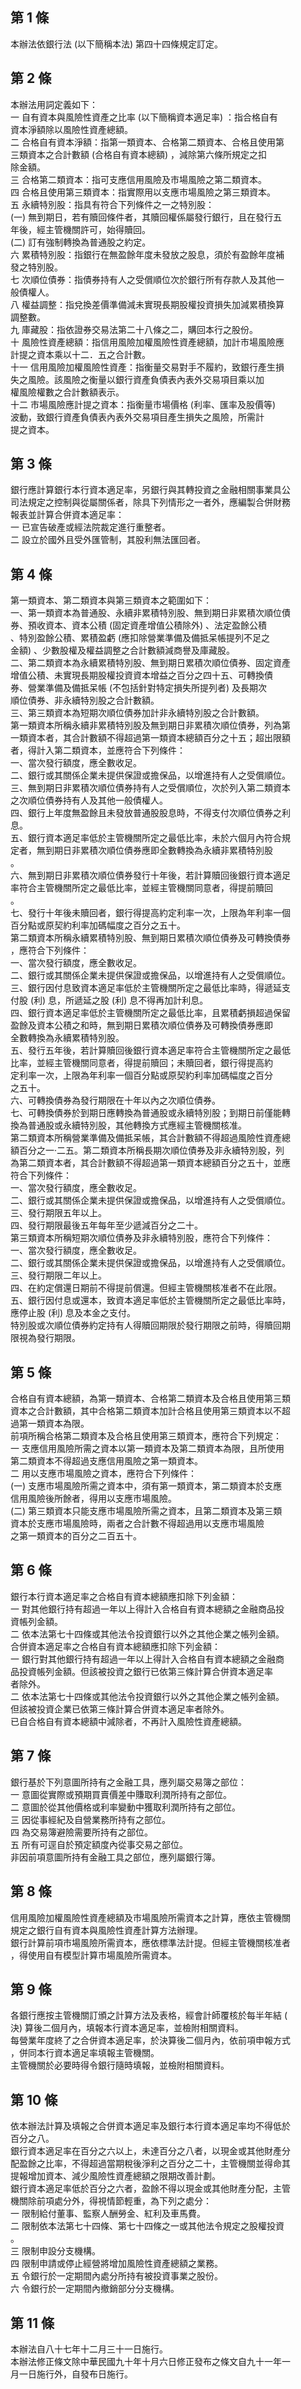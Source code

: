 第 1 條
-------
本辦法依銀行法 (以下簡稱本法) 第四十四條規定訂定。

第 2 條
-------
本辦法用詞定義如下：  
一  自有資本與風險性資產之比率 (以下簡稱資本適足率) ：指合格自有  
    資本淨額除以風險性資產總額。  
二  合格自有資本淨額：指第一類資本、合格第二類資本、合格且使用第  
    三類資本之合計數額 (合格自有資本總額) ，減除第六條所規定之扣  
    除金額。  
三  合格第二類資本：指可支應信用風險及市場風險之第二類資本。  
四  合格且使用第三類資本：指實際用以支應市場風險之第三類資本。  
五  永續特別股：指具有符合下列條件之一之特別股：  
 (一) 無到期日，若有贖回條件者，其贖回權係屬發行銀行，且在發行五  
      年後，經主管機關許可，始得贖回。  
 (二) 訂有強制轉換為普通股之約定。  
六  累積特別股：指銀行在無盈餘年度未發放之股息，須於有盈餘年度補  
    發之特別股。  
七  次順位債券：指債券持有人之受償順位次於銀行所有存款人及其他一  
    般債權人。  
八  權益調整：指兌換差價準備減未實現長期股權投資損失加減累積換算  
    調整數。  
九  庫藏股：指依證券交易法第二十八條之二，購回本行之股份。  
十  風險性資產總額：指信用風險加權風險性資產總額，加計市場風險應  
    計提之資本乘以十二．五之合計數。  
十一  信用風險加權風險性資產：指衡量交易對手不履約，致銀行產生損  
      失之風險。該風險之衡量以銀行資產負債表內表外交易項目乘以加  
      權風險權數之合計數額表示。  
十二  市場風險應計提之資本：指衡量市場價格 (利率、匯率及股價等)  
      波動，致銀行資產負債表內表外交易項目產生損失之風險，所需計  
      提之資本。

第 3 條
-------
銀行應計算銀行本行資本適足率，另銀行與其轉投資之金融相關事業具公  
司法規定之控制與從屬關係者，除具下列情形之一者外，應編製合併財務  
報表並計算合併資本適足率：  
一  已宣告破產或經法院裁定進行重整者。  
二  設立於國外且受外匯管制，其股利無法匯回者。

第 4 條
-------
第一類資本、第二類資本與第三類資本之範圍如下：  
一、第一類資本為普通股、永續非累積特別股、無到期日非累積次順位債  
    券、預收資本、資本公積 (固定資產增值公積除外) 、法定盈餘公積  
    、特別盈餘公積、累積盈虧 (應扣除營業準備及備抵呆帳提列不足之  
    金額) 、少數股權及權益調整之合計數額減商譽及庫藏股。  
二、第二類資本為永續累積特別股、無到期日累積次順位債券、固定資產  
    增值公積、未實現長期股權投資資本增益之百分之四十五、可轉換債  
    券、營業準備及備抵呆帳 (不包括針對特定損失所提列者) 及長期次  
    順位債券、非永續特別股之合計數額。  
三、第三類資本為短期次順位債券加計非永續特別股之合計數額。  
第一類資本所稱永續非累積特別股及無到期日非累積次順位債券，列為第  
一類資本者，其合計數額不得超過第一類資本總額百分之十五；超出限額  
者，得計入第二類資本，並應符合下列條件：  
一、當次發行額度，應全數收足。  
二、銀行或其關係企業未提供保證或擔保品，以增進持有人之受償順位。  
三、無到期日非累積次順位債券持有人之受償順位，次於列入第二類資本  
    之次順位債券持有人及其他一般債權人。  
四、銀行上年度無盈餘且未發放普通股股息時，不得支付次順位債券之利  
    息。  
五、銀行資本適足率低於主管機關所定之最低比率，未於六個月內符合規  
    定者，無到期日非累積次順位債券應即全數轉換為永續非累積特別股  
    。  
六、無到期日非累積次順位債券發行十年後，若計算贖回後銀行資本適足  
    率符合主管機關所定之最低比率，並經主管機關同意者，得提前贖回  
    。  
七、發行十年後未贖回者，銀行得提高約定利率一次，上限為年利率一個  
    百分點或原契約利率加碼幅度之百分之五十。  
第二類資本所稱永續累積特別股、無到期日累積次順位債券及可轉換債券  
，應符合下列條件：  
一、當次發行額度，應全數收足。  
二、銀行或其關係企業未提供保證或擔保品，以增進持有人之受償順位。  
三、銀行因付息致資本適足率低於主管機關所定之最低比率時，得遞延支  
    付股 (利) 息，所遞延之股 (利) 息不得再加計利息。  
四、銀行資本適足率低於主管機關所定之最低比率，且累積虧損超過保留  
    盈餘及資本公積之和時，無到期日累積次順位債券及可轉換債券應即  
    全數轉換為永續累積特別股。  
五、發行五年後，若計算贖回後銀行資本適足率符合主管機關所定之最低  
    比率，並經主管機關同意者，得提前贖回；未贖回者，銀行得提高約  
    定利率一次，上限為年利率一個百分點或原契約利率加碼幅度之百分  
    之五十。  
六、可轉換債券為發行期限在十年以內之次順位債券。  
七、可轉換債券於到期日應轉換為普通股或永續特別股；到期日前僅能轉  
    換為普通股或永續特別股，其他轉換方式應經主管機關核准。  
第二類資本所稱營業準備及備抵呆帳，其合計數額不得超過風險性資產總  
額百分之一‧二五。第二類資本所稱長期次順位債券及非永續特別股，列  
為第二類資本者，其合計數額不得超過第一類資本總額百分之五十，並應  
符合下列條件：  
一、當次發行額度，應全數收足。  
二、銀行或其關係企業未提供保證或擔保品，以增進持有人之受償順位。  
三、發行期限五年以上。  
四、發行期限最後五年每年至少遞減百分之二十。  
第三類資本所稱短期次順位債券及非永續特別股，應符合下列條件：  
一、當次發行額度，應全數收足。  
二、銀行或其關係企業未提供保證或擔保品，以增進持有人之受償順位。  
三、發行期限二年以上。  
四、在約定償還日期前不得提前償還。但經主管機關核准者不在此限。  
五、銀行因付息或還本，致資本適足率低於主管機關所定之最低比率時，  
    應停止股 (利) 息及本金之支付。  
特別股或次順位債券約定持有人得贖回期限於發行期限之前時，得贖回期  
限視為發行期限。

第 5 條
-------
合格自有資本總額，為第一類資本、合格第二類資本及合格且使用第三類  
資本之合計數額，其中合格第二類資本加計合格且使用第三類資本以不超  
過第一類資本為限。  
前項所稱合格第二類資本及合格且使用第三類資本，應符合下列規定：  
一  支應信用風險所需之資本以第一類資本及第二類資本為限，且所使用  
    第二類資本不得超過支應信用風險之第一類資本。  
二  用以支應市場風險之資本，應符合下列條件：  
 (一) 支應市場風險所需之資本中，須有第一類資本，第二類資本於支應  
      信用風險後所餘者，得用以支應市場風險。  
 (二) 第三類資本只能支應市場風險所需之資本，且第二類資本及第三類  
      資本於支應市場風險時，兩者之合計數不得超過用以支應市場風險  
      之第一類資本的百分之二百五十。

第 6 條
-------
銀行本行資本適足率之合格自有資本總額應扣除下列金額：  
一  對其他銀行持有超過一年以上得計入合格自有資本總額之金融商品投  
    資帳列金額。  
二  依本法第七十四條或其他法令投資銀行以外之其他企業之帳列金額。  
合併資本適足率之合格自有資本總額應扣除下列金額：  
一  銀行對其他銀行持有超過一年以上得計入合格自有資本總額之金融商  
    品投資帳列金額。但該被投資之銀行已依第三條計算合併資本適足率  
    者除外。  
二  依本法第七十四條或其他法令投資銀行以外之其他企業之帳列金額。  
    但該被投資企業已依第三條計算合併資本適足率者除外。  
已自合格自有資本總額中減除者，不再計入風險性資產總額。

第 7 條
-------
銀行基於下列意圖所持有之金融工具，應列屬交易簿之部位：  
一  意圖從實際或預期買賣價差中賺取利潤所持有之部位。  
二  意圖於從其他價格或利率變動中獲取利潤所持有之部位。  
三  因從事經紀及自營業務所持有之部位。  
四  為交易簿避險需要所持有之部位。  
五  所有可逕自於預定額度內從事交易之部位。  
非因前項意圖所持有金融工具之部位，應列屬銀行簿。

第 8 條
-------
信用風險加權風險性資產總額及市場風險所需資本之計算，應依主管機關  
規定之銀行自有資本與風險性資產計算方法辦理。  
銀行計算前項市場風險所需資本，應依標準法計提。但經主管機關核准者  
，得使用自有模型計算市場風險所需資本。

第 9 條
-------
各銀行應按主管機關訂頒之計算方法及表格，經會計師覆核於每半年結 (  
決) 算後二個月內，填報本行資本適足率，並檢附相關資料。  
每營業年度終了之合併資本適足率，於決算後二個月內，依前項申報方式  
，併同本行資本適足率填報主管機關。  
主管機關於必要時得令銀行隨時填報，並檢附相關資料。

第 10 條
--------
依本辦法計算及填報之合併資本適足率及銀行本行資本適足率均不得低於  
百分之八。  
銀行資本適足率在百分之六以上，未達百分之八者，以現金或其他財產分  
配盈餘之比率，不得超過當期稅後淨利之百分之二十，主管機關並得命其  
提報增加資本、減少風險性資產總額之限期改善計劃。  
銀行資本適足率低於百分之六者，盈餘不得以現金或其他財產分配，主管  
機關除前項處分外，得視情節輕重，為下列之處分：  
一  限制給付董事、監察人酬勞金、紅利及車馬費。  
二  限制依本法第七十四條、第七十四條之一或其他法令規定之股權投資  
    。  
三  限制申設分支機構。  
四  限制申請或停止經營將增加風險性資產總額之業務。  
五  令銀行於一定期間內處分所持有被投資事業之股份。  
六  令銀行於一定期間內撤銷部分分支機構。

第 11 條
--------
本辦法自八十七年十二月三十一日施行。  
本辦法修正條文除中華民國九十年十月六日修正發布之條文自九十一年一  
月一日施行外，自發布日施行。

